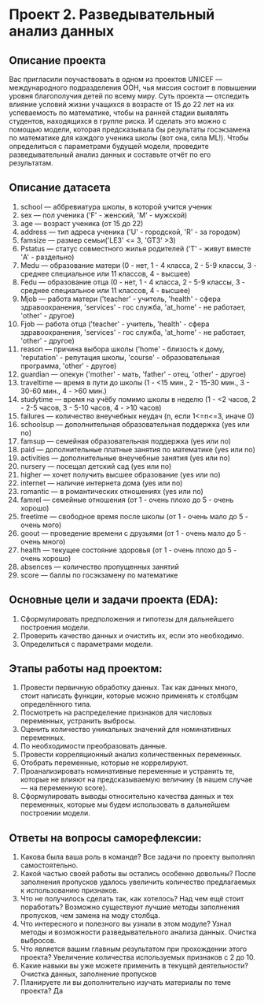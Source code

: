 # Проект 2. Разведывательный анализ данных

## Описание проекта
Вас пригласили поучаствовать в одном из проектов UNICEF — международного подразделения ООН, чья миссия состоит в повышении уровня благополучия детей по всему миру. 
Суть проекта — отследить влияние условий жизни учащихся в возрасте от 15 до 22 лет на их успеваемость по математике, чтобы на ранней стадии выявлять студентов, находящихся в группе риска.
И сделать это можно с помощью модели, которая предсказывала бы результаты госэкзамена по математике для каждого ученика школы (вот она, сила ML!). Чтобы определиться с параметрами будущей модели, проведите разведывательный анализ данных и составьте отчёт по его результатам.

## Описание датасета
1. school — аббревиатура школы, в которой учится ученик
2. sex — пол ученика ('F' - женский, 'M' - мужской)
3. age — возраст ученика (от 15 до 22)
4. address — тип адреса ученика ('U' - городской, 'R' - за городом)
5. famsize — размер семьи('LE3' <= 3, 'GT3' >3)
6. Pstatus — статус совместного жилья родителей ('T' - живут вместе 'A' - раздельно)
7. Medu — образование матери (0 - нет, 1 - 4 класса, 2 - 5-9 классы, 3 - среднее специальное или 11 классов, 4 - высшее)
8. Fedu — образование отца (0 - нет, 1 - 4 класса, 2 - 5-9 классы, 3 - среднее специальное или 11 классов, 4 - высшее)
9. Mjob — работа матери ('teacher' - учитель, 'health' - сфера здравоохранения, 'services' - гос служба, 'at_home' - не работает, 'other' - другое)
10. Fjob — работа отца ('teacher' - учитель, 'health' - сфера здравоохранения, 'services' - гос служба, 'at_home' - не работает, 'other' - другое)
11. reason — причина выбора школы ('home' - близость к дому, 'reputation' - репутация школы, 'course' - образовательная программа, 'other' - другое)
12. guardian — опекун ('mother' - мать, 'father' - отец, 'other' - другое)
13. traveltime — время в пути до школы (1 - <15 мин., 2 - 15-30 мин., 3 - 30-60 мин., 4 - >60 мин.)
14. studytime — время на учёбу помимо школы в неделю (1 - <2 часов, 2 - 2-5 часов, 3 - 5-10 часов, 4 - >10 часов)
15. failures — количество внеучебных неудач (n, если 1<=n<=3, иначе 0)
16. schoolsup — дополнительная образовательная поддержка (yes или no)
17. famsup — семейная образовательная поддержка (yes или no)
18. paid — дополнительные платные занятия по математике (yes или no)
19. activities — дополнительные внеучебные занятия (yes или no)
20. nursery — посещал детский сад (yes или no)
21. higher — хочет получить высшее образование (yes или no)
22. internet — наличие интернета дома (yes или no)
23. romantic — в романтических отношениях (yes или no)
24. famrel — семейные отношения (от 1 - очень плохо до 5 - очень хорошо)
25. freetime — свободное время после школы (от 1 - очень мало до 5 - очень мого)
26. goout — проведение времени с друзьями (от 1 - очень мало до 5 - очень много)
27. health — текущее состояние здоровья (от 1 - очень плохо до 5 - очень хорошо)
28. absences — количество пропущенных занятий
29. score — баллы по госэкзамену по математике

## Основные цели и задачи проекта (EDA):
1. Сформулировать предположения и гипотезы для дальнейшего построения модели.
2. Проверить качество данных и очистить их, если это необходимо.
3. Определиться с параметрами модели.

## Этапы работы над проектом:
1. Провести первичную обработку данных. Так как данных много, стоит написать функции, которые можно применять к столбцам определённого типа.
2. Посмотреть на распределение признаков для числовых переменных, устранить выбросы.
3. Оценить количество уникальных значений для номинативных переменных.
4. По необходимости преобразовать данные.
5. Провести корреляционный анализ количественных переменных.
6. Отобрать переменные, которые не коррелируют.
7. Проанализировать номинативные переменные и устранить те, которые не влияют на предсказываемую величину (в нашем случае — на переменную score).
8. Сформулировать выводы относительно качества данных и тех переменных, которые мы будем использовать в дальнейшем построении модели.

## Ответы на вопросы саморефлексии:
1. Какова была ваша роль в команде?
Все задачи по проекту выполнял самостоятельно.
2. Какой частью своей работы вы остались особенно довольны?
После заполнения пропусков удалось увеличить количество предлагаемых к использованию признаков.
3. Что не получилось сделать так, как хотелось? Над чем ещё стоит поработать?
Возможно существуют лучшие методы заполнения пропусков, чем замена на моду столбца.
4. Что интересного и полезного вы узнали в этом модуле?
Узнал методы и возможности разведывательного анализа данных. Очистка выбросов.
5. Что является вашим главным результатом при прохождении этого проекта?
Увеличение количества используемых признаков с 2 до 10.
6. Какие навыки вы уже можете применить в текущей деятельности?
Очистка данных, заполнение пропусков
7. Планируете ли вы дополнительно изучать материалы по теме проекта?
Да